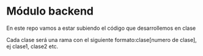 # Módulo backend

En este repo vamos a estar subiendo el código que desarrollemos en clase

Cada clase será una rama con el siguiente formato:clase[numero de clase], ej clase1, clase2 etc.